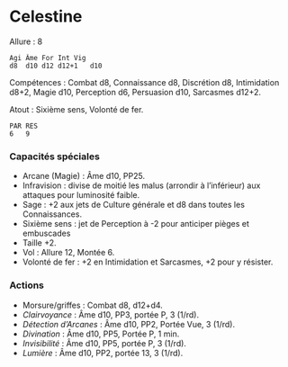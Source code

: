 # Celestine

Allure : 8

	Agi	Âme	For	Int	Vig
	d8	d10	d12	d12+1	d10

Compétences : Combat d8, Connaissance d8, Discrétion d8, Intimidation d8+2, Magie d10, Perception d6, Persuasion d10, Sarcasmes d12+2.

Atout : Sixième sens, Volonté de fer.

	PAR	RES
	6	9

### Capacités spéciales
- Arcane (Magie) : Âme d10, PP25.
- Infravision : divise de moitié les malus (arrondir à l’inférieur) aux attaques pour luminosité faible.
- Sage : +2 aux jets de Culture générale et d8 dans toutes les Connaissances.
- Sixième sens : jet de Perception à -2 pour anticiper pièges et embuscades
- Taille +2.
- Vol : Allure 12, Montée 6.
- Volonté de fer : +2 en Intimidation et Sarcasmes, +2 pour y résister.

### Actions
- Morsure/griffes : Combat d8, d12+d4.
- _Clairvoyance_ : Âme d10, PP3, portée P, 3 (1/rd).
- _Détection d’Arcanes_ : Âme d10, PP2, Portée Vue, 3 (1/rd).
- _Divination_ : Âme d10, PP5, Portée P, 1 min.
- _Invisibilité_ : Âme d10, PP5, portée P, 3 (1/rd).
- _Lumière_ : Âme d10, PP2, portée 13, 3 (1/rd).
